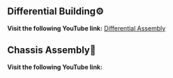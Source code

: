 ## Differential Building⚙️
**Visit the following YouTube link:** [Differential Assembly](https://youtu.be/wBKvdf76l_8?si=xTCuxnM3gSAiyvXd)

## Chassis Assembly🛞
**Visit the following YouTube link:**
